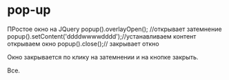 # pop-up
ПРостое окно на JQuery
popup().overlayOpen(); //открывает затемнение
popup().setContent('ddddwwwwdddd');//устанавливаем контент открываем окно
popup().close();// закрывает откно

Окно закрывается по клику на затемнении и на кнопке закрыть.

Все.
